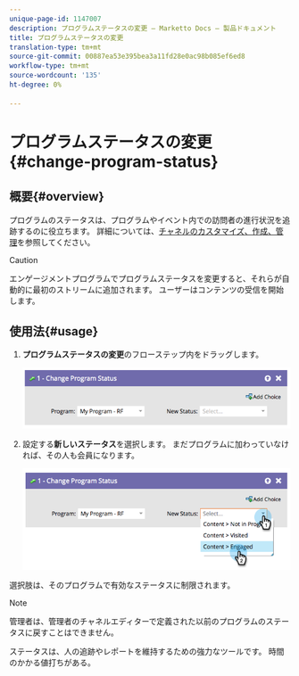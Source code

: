 ```yaml
---
unique-page-id: 1147007
description: プログラムステータスの変更 — Marketto Docs — 製品ドキュメント
title: プログラムステータスの変更
translation-type: tm+mt
source-git-commit: 00887ea53e395bea3a11fd28e0ac98b085ef6ed8
workflow-type: tm+mt
source-wordcount: '135'
ht-degree: 0%

---
```



# プログラムステータスの変更{#change-program-status}

## 概要{#overview}

プログラムのステータスは、プログラムやイベント内での訪問者の進行状況を追跡するのに役立ちます。 詳細については、[チャネルのカスタマイズ、作成、管理](../../../../product-docs/administration/tags/create-a-program-channel.md)を参照してください。

>[!CAUTION]
>
>エンゲージメントプログラムでプログラムステータスを変更すると、それらが自動的に最初のストリームに追加されます。 ユーザーはコンテンツの受信を開始します。

## 使用法{#usage}

1. **プログラムステータスの変更**&#x200B;のフローステップ内をドラッグします。

   ![](assets/image2014-9-22-14-3a43-3a34.png)

1. 設定する&#x200B;**新しいステータス**&#x200B;を選択します。 まだプログラムに加わっていなければ、その人も会員になります。

   ![](assets/image2014-9-22-14-3a43-3a45.png)

選択肢は、そのプログラムで有効なステータスに制限されます。

>[!NOTE]
>
>管理者は、管理者のチャネルエディターで定義された以前のプログラムのステータスに戻すことはできません。

ステータスは、人の追跡やレポートを維持するための強力なツールです。 時間のかかる値打ちがある。